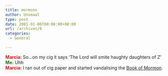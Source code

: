 ```yaml
---
title: mormons
author: Unxmaal
type: post
date: 2001-01-06T00:00:00+00:00
url: /archives/8
categories:
  - General

---
```

**<font style="color: red;">Marcia:</font>** So&#8230;on my cig it says &#8216;The Lord will smite haughty daughters of Z&#8217;  
**<font style="color: green;">Me:</font>** Uhh  
**<font style="color: red;">Marcia:</font>** I ran out of cig paper and started vandalising the [Book of Mormon][1].

 [1]: http://www.mormon.com/